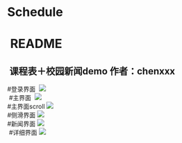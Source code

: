 # Schedule
  README
  ===
  课程表＋校园新闻demo  作者：chenxxx
  ---
  #登录界面
  ![](https://github.com/chenxxx/ImageCache/raw/master/schedule/schedule_login.png)  <br>
  #主界面
  ![](https://github.com/chenxxx/ImageCache/raw/master/schedule/schedule_main.png)  <br>
  #主界面scroll
  ![](https://github.com/chenxxx/ImageCache/raw/master/schedule/schedule_main1.png) <br>
  #侧滑界面
  ![](https://github.com/chenxxx/ImageCache/raw/master/schedule/schedule_side.png)<br>
  #新闻界面
  ![](https://github.com/chenxxx/ImageCache/raw/master/schedule/schedule_news.png)<br>
  #详细界面
  ![](https://github.com/chenxxx/ImageCache/raw/master/schedule/schedule_detail.png)<br>

